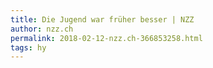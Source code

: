 ```yaml
---
title: Die Jugend war früher besser | NZZ
author: nzz.ch
permalink: 2018-02-12-nzz.ch-366853258.html
tags: hy
---
```


